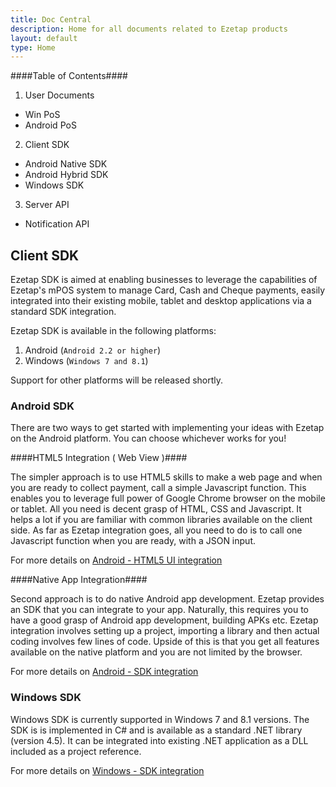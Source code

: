 ```yaml
---
title: Doc Central
description: Home for all documents related to Ezetap products
layout: default
type: Home
---
```


####Table of Contents####

1. User Documents
* Win PoS
* Android PoS
2. Client SDK
* Android Native SDK
* Android Hybrid SDK
* Windows SDK
3. Server API
* Notification API



## Client SDK ##

Ezetap SDK is aimed at enabling businesses to leverage the capabilities of Ezetap's mPOS system to manage Card, Cash and Cheque payments, easily integrated into their existing mobile, tablet and desktop applications via a standard SDK integration.

Ezetap SDK is available in the following platforms:

1. Android (``Android 2.2 or higher``)
2. Windows (``Windows 7 and 8.1``) 

Support for other platforms will be released shortly.

### Android SDK ###


There are two ways to get started with implementing your ideas with Ezetap on the Android platform. You can choose whichever works for you!

####HTML5 Integration ( Web View )####

The simpler approach is to use HTML5 skills to make a web page and when you are ready to collect payment, call a simple Javascript function. This enables you to leverage full power of Google Chrome browser on the mobile or tablet. All you need is decent grasp of HTML, CSS and Javascript. It helps a lot if you are familiar with common libraries available on the client side. As far as Ezetap integration goes, all you need to do is to call one Javascript function when you are ready, with a JSON input.

For more details on [Android - HTML5 UI integration](pages/sdk-android-hybrid.html)

####Native App Integration####

Second approach is to do native Android app development. Ezetap provides an SDK that you can integrate to your app. Naturally, this requires you to  have a good grasp of Android app development, building APKs etc. Ezetap integration involves setting up a project, importing a library and then actual coding involves few lines of code. Upside of this is that you get all features available on the native platform and you are not limited by the browser.

For more details on [Android - SDK integration](pages/sdk-android-native.html)

### Windows SDK ###

Windows SDK is currently supported in Windows 7 and 8.1 versions. The SDK is  is implemented in C# and is available as a standard .NET library (version 4.5). It can be integrated into existing .NET application as a DLL included as a project reference.

For more details on [Windows - SDK integration](pages/sdk-windows.html)